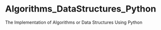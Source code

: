 # Algorithms_DataStructures_Python
 The Implementation of Algorithms or Data Structures Using Python
